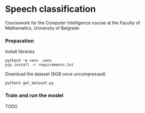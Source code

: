 # Speech classification

Coursework for the Computer Intelligence course at the Faculty of Mathematics, University of Belgrade


### Preparation
Install libraries
```
python3 -m venv .venv
pip install -r requirements.txt
```
Download the dataset (6GB once uncompressed)
```
python3 get_dataset.py
```

### Train and run the model
TODO